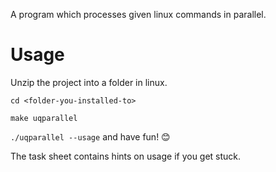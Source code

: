 A program which processes given linux commands in parallel.

# Usage
Unzip the project into a folder in linux.

`cd <folder-you-installed-to>`

`make uqparallel`

`./uqparallel --usage` and have fun! 😊

The task sheet contains hints on usage if you get stuck.